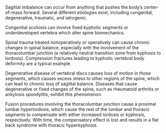 Sagittal imbalance can occur from anything that pushes the body’s center-of-mass forward. Several different etiologies exist, including congenital, degenerative, traumatic, and iatrogenic.

Congenital scoliosis can involve fixed kyphotic segments or underdeveloped vertebra which alter spine biomechanics.

Spinal trauma treated nonoperatively or operatively can cause chronic changes in spinal balance, especially with the involvement of the thoracolumbar junction (a relatively neutral transition zone from kyphosis to lordosis). Compression fractures leading to kyphotic vertebral body deformity are a typical example.

Degenerative disease of vertebral discs causes loss of motion in those segments, which causes excess stress to other regions of the spine, which can lead to chronic loss of sagittal balance. Diseases that cause degenerative or fixed changes of the spine, such as rheumatoid arthritis or ankylosis spondylitis, exhibit this phenomenon.

Fusion procedures involving the thoracolumbar junction cause a proximal lumbar hyperlordosis, which cause the rest of the lumbar and thoracic segments to compensate with either increased lordosis or kyphosis, respectively. With time, the compensatory effect is lost and results in a flat back syndrome with thoracic hyperkyphosis.